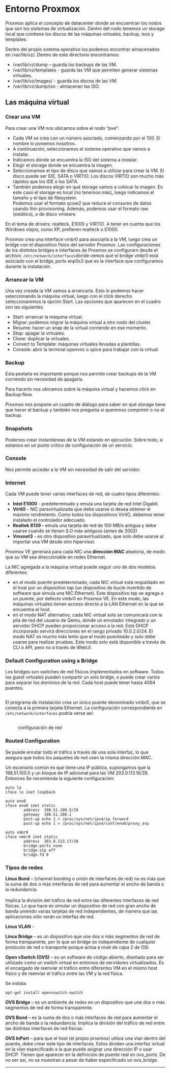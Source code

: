 # Entorno Proxmox

Proxmox aplica el concepto de datacenter donde se encuentran los nodos que son los sistemas de virtualización. Dentro del nodo tenemos un storage local que contiene los discos de las máquinas virtuales, backup, isos y templates.

Dentro del propio sistema operativo los podemos encontrar almacenados en /var/lib/vz/. Dentro de este directorio encontramos:

* /var/lib/vz/dump – guarda los backups de las VM.
* /var/lib/vz/templates - guarda las VM que permiten generar sistemas virtuales.
* /var/lib/vz/images/ - guarda los discos de las VM.
* /var/lib/vz/dump/iso - almacenan las ISO.

## Las máquina virtual

### Crear una VM

Para crear una VM nos ubicamos sobre el nodo “pve”:

* Cada VM se crea con un número asociado, comenzando por el 100. El nombre lo ponemos nosotros.
* A continuación, seleccionamos el sistema operativo que vamos a instalar. &#x20;
* Indicamos dónde se encuentra la ISO del sistema a instalar.
* Elegir el storage donde se encuentra la imagen.
* Seleccionamos el tipo de disco que vamos a utilizar para crear la VM. El disco puede ser IDE, SATA o VIRTIO. Los discos VIRTIO son mucho más rápidos que los IDE o los SATA.
* También podemos elegir en qué storage vamos a colocar la imagen. En este caso el storage es local (no tenemos más), luego indicamos el tamaño y el tipo de filesystem.\
  Podemos usar el formato qcow2 que reduce el consumo de datos usando thin provisioning. Además, podemos usar el formato raw (estático), o de disco vmware.

En el tema de drivers: realteck, E1000 y VIRTIO. A tener en cuenta que los Windows viejos, como XP, prefieren realteck o E1000.

Proxmox crea una interface vmbr0 para asociarla a la VM, luego crea un bridge con el dispositivo físico del servidor Proxmox. Las configuraciones de los distintos bridges e interfaces de Proxmox se configurarn desde el archivo: `/etc/network/interfaces`donde vemos que el bridge vmbr0 está asociado con el bridge\_ports enp0s3 que es la interface que configuramos durante la instalación.

### &#x20;Arrancar la VM

Una vez creada la VM vamos a arrancarla. Esto lo podemos hacer seleccionando la máquina virtual, luego con el click derecho seleccionaremos la opción Start. Las opciones que aparecen en el cuadro son las siguientes

* Start: arrancar la máquina virtual.
* Migrar: podemos migrar la máquina virtual a otro nodo del cluster.
* Resume: hacer un snap de la virtual corriendo en ese momento.
* Stop: apagar la virtuales.
* Clone: duplicar la virtuales.
* Convert to Template: máquinas virtuales llevadas a plantillas.
* Console: abrir la terminal openvnc o spice para trabajar con la virtual.

### Backup

Esta pestaña es importante porque nos permite crear backups de la VM corriendo sin necesidad de apagarla.

Para hacerlo nos ubicamos sobre la máquina virtual y hacemos click en Backup Now.

Proxmox nos propone un cuadro de diálogo para saber en qué storage tiene que hacer el backup y también nos pregunta si queremos comprimir o no el backup.

### &#x20;Snapshots

Podemos crear instantáneas de la VM estando en ejecución. Sobre todo, si estamos en un punto crítico de configuración de un servicio.

### Console

Nos permite acceder a la VM sin necesidad de salir del servidor.

### &#x20;Internet

Cada VM puede tener varias interfaces de red, de cuatro tipos diferentes:

* **Intel E1000** - predeterminado y emula una tarjeta de red Intel Gigabit.
* **VirtIO** - NIC paravirtualizada que debe usarse si desea obtener el máximo rendimiento. Como todos los dispositivos VirtIO, debemos tener instalado el controlador adecuado.
* **Realtek 8139 -** emula una tarjeta de red de 100 MB/s antigua y debe usarse cuando se tienen S.O más antiguos (antes de 2002)
* **Vmxnet3** - es otro dispositivo paravirtualizado, que solo debe usarse al importar una VM desde otro hipervisor.

Proxmox VE generará para cada NIC una **dirección MAC** aleatoria, de modo que su VM sea direccionable en redes Ethernet.

La NIC agregada a la máquina virtual puede seguir uno de dos modelos diferentes:

* en el modo puente predeterminado, cada NIC virtual está respaldado en el host por un _dispositivo tap_ (un dispositivo de bucle invertido de software que simula una NIC Ethernet). Este dispositivo tap se agrega a un puente, por defecto vmbr0 en Proxmox VE. En este modo, las máquinas virtuales tienen acceso directo a la LAN Ethernet en la que se encuentra el host.
* en el modo NAT alternativo, cada NIC virtual solo se comunicará con la pila de red del usuario de Qemu, donde un enrutador integrado y un servidor DHCP pueden proporcionar acceso a la red. Este DHCP incorporado servirá direcciones en el rango privado 10.0.2.0/24. El modo NAT es mucho más lento que el modo puenteado y solo debe usarse para realizar pruebas. Este modo solo está disponible a través de CLI o API, pero no a través de WebUI.



### Default Configuration using a Bridge

Los bridges son switches de red físicos implementados en software. Todos los guest virtuales pueden compartir un solo bridge, o puede crear varios para separar los dominios de la red. Cada host puede tener hasta 4094 puentes.&#x20;

<figure><img src="../../../.gitbook/assets/image (30).png" alt=""><figcaption></figcaption></figure>

El programa de instalación crea un único puente denominado vmbr0, que se conecta a la primera tarjeta Ethernet. La configuración correspondiente en `/etc/network/interfaces` podría verse así:

<figure><img src="../../../.gitbook/assets/image (23).png" alt=""><figcaption><p>configuración de red</p></figcaption></figure>

### Routed Configuration

Se puede enrutar todo el tráfico a través de una sola interfaz, lo que asegura que todos los paquetes de red usen la misma dirección MAC.&#x20;

Un escenario común es que tiene una IP pública, supongamos que la 198.51.100.5  y un bloque de IP adicional para las VM 203.0.113.16/28. Entonces Se recomienda la siguiente configuración:

```
auto lo
iface lo inet loopback
 
auto eno0
iface eno0 inet static
        address  198.51.100.5/29
        gateway  198.51.100.1
        post-up echo 1 > /proc/sys/net/ipv4/ip_forward
        post-up echo 1 > /proc/sys/net/ipv4/conf/eno0/proxy_arp
 
auto vmbr0
iface vmbr0 inet static
        address  203.0.113.17/28
        bridge-ports none
        bridge-stp off
        bridge-fd 0
```

### Tipos de redes

**Linux Bond** – (channel bonding o unión de interfaces de red) no es más que la suma de dos o más interfaces de red para aumentar el ancho de banda o la redundancia.\
\
Implica la división del tráfico de red entre las diferentes interfaces de red físicas. Lo que hace es simular un dispositivo de red con gran ancho de banda uniendo varias tarjetas de red independientes, de manera que las aplicaciones sólo verán un interfaz de red.

**Linux VLAN** - &#x20;

**Linux Bridge** – es un dispositivo que une dos o más segmentos de red de forma transparente, por lo que un bridge es independiente de cualquier protocolo de red o transporte porque actúa a nivel de capa 2 de OSI.

**Open vSwitch (OVS)** – es un software de código abierto, diseñado para ser utilizado como un switch virtual en entornos de servidores virtualizados. Es el encargado de reenviar el tráfico entre diferentes VM en el mismo host físico y de reenviar el tráfico entre las VM y la red física.

Se instala:&#x20;

```
apt-get install openvswitch-switch
```

**OVS Bridge** – es un ambiente de redes en un dispositivo que une dos o más segmentos de red de forma transparente.

**OVS Bond** – es la suma de dos o más interfaces de red para aumentar el ancho de banda o la redundancia. Implica la división del tráfico de red entre las distintas interfaces de red físicas.

**OVS InPort** – para que el host (el propio proxmox) utilice una vlan dentro del puente, debe crear este tipo de interfaces. Estos dividen una interfaz virtual en la vlan especificado a la que puede asignar una dirección IP o usar DHCP. Tienen que aparecer en la definición de puente real en ovs\_ports. De no ser así, no se muestran a pesar de haber especificado un ovs\_bridge.

****

<figure><img src="../../../.gitbook/assets/image (27).png" alt=""><figcaption></figcaption></figure>





